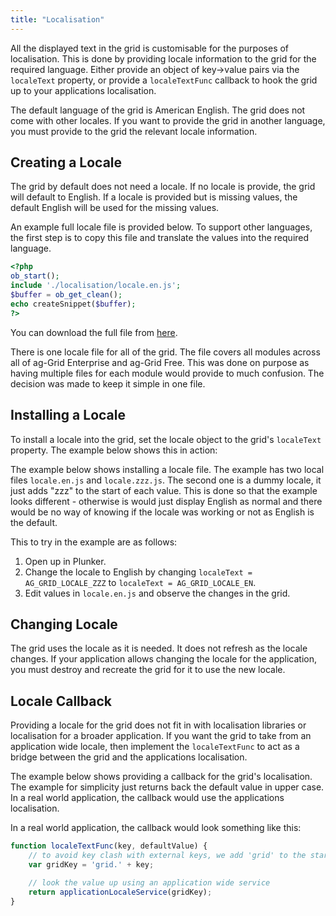 ```yaml
---
title: "Localisation"
---
```


All the displayed text in the grid is customisable for the purposes of localisation. This is done by providing locale information to the grid for the required language.  Either provide an object of key->value pairs via the `localeText` property, or provide a `localeTextFunc` callback to hook the grid up to your applications localisation.


The default language of the grid is American English. The grid does not come with other locales. If you want to provide the grid in another language, you must provide to the grid the relevant locale information.

## Creating a Locale

The grid by default does not need a locale. If no locale is provide, the grid will default to English. If a locale is provided but is missing values, the default English will be used for the missing values.

An example full locale file is provided below. To support other languages, the first step is to copy this file and translate the values into the required language.


```php
<?php
ob_start();
include './localisation/locale.en.js';
$buffer = ob_get_clean();
echo createSnippet($buffer);
?>
```

You can download the full file from [here](examples/localisation/locale.en.js).


There is one locale file for all of the grid. The file covers all modules across all of ag-Grid Enterprise and ag-Grid Free. This was done on purpose as having multiple files for each module would provide to much confusion. The decision was made to keep it simple in one file.


## Installing a Locale

To install a locale into the grid, set the locale object to the grid's `localeText` property. The example below shows this in action:


The example below shows installing a locale file. The example has two local files `locale.en.js` and `locale.zzz.js`. The second one is a dummy locale, it just adds "zzz" to the start of each value. This is done so that the example looks different - otherwise is would just display English as normal and there would be no way of knowing if the locale was working or not as English is the default.

This to try in the example are as follows:

1. Open up in Plunker.
1. Change the locale to English by changing `localeText = AG_GRID_LOCALE_ZZZ` to `localeText = AG_GRID_LOCALE_EN`.
1. Edit values in `locale.en.js` and observe the changes in the grid.

<grid-example title='Localisation' name='localisation' type='generated' options='{ "enterprise": true, "exampleHeight": 650 }'></grid-example>

## Changing Locale

The grid uses the locale as it is needed. It does not refresh as the locale changes. If your application allows changing the locale for the application, you must destroy and recreate the grid for it to use the new locale.

## Locale Callback

Providing a locale for the grid does not fit in with localisation libraries or localisation for a broader application. If you want the grid to take from an application wide locale, then implement the `localeTextFunc` to act as a bridge between the grid and the applications localisation.

The example below shows providing a callback for the grid's localisation. The example for simplicity just returns back the default value in upper case. In a real world application, the callback would use the applications localisation.

<grid-example title='Callback' name='callback' type='generated' options='{ "enterprise": true, "exampleHeight": 650 }'></grid-example>

In a real world application, the callback would look something like this:

```js
function localeTextFunc(key, defaultValue) {
    // to avoid key clash with external keys, we add 'grid' to the start of each key.
    var gridKey = 'grid.' + key;

    // look the value up using an application wide service
    return applicationLocaleService(gridKey);
}
```
